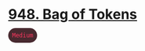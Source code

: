 # [948. Bag of Tokens](https://leetcode.com/problems/bag-of-tokens/description)

<code style="color: #ff375f; background-color: #482a30; padding: 8px;border-radius: 16px;min-width: 10px;">Medium</code>
